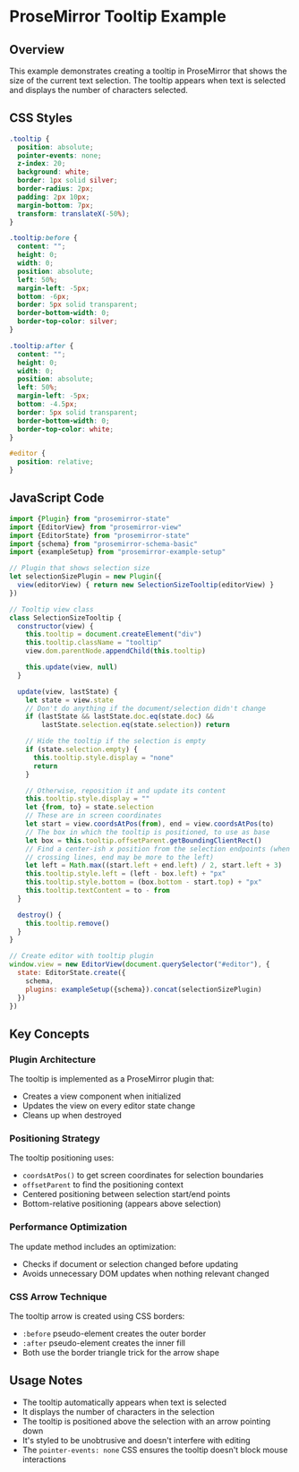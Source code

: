 # ProseMirror Tooltip Example

## Overview

This example demonstrates creating a tooltip in ProseMirror that shows the size of the current text selection. The tooltip appears when text is selected and displays the number of characters selected.

## CSS Styles

```css
.tooltip {
  position: absolute;
  pointer-events: none;
  z-index: 20;
  background: white;
  border: 1px solid silver;
  border-radius: 2px;
  padding: 2px 10px;
  margin-bottom: 7px;
  transform: translateX(-50%);
}

.tooltip:before {
  content: "";
  height: 0;
  width: 0;
  position: absolute;
  left: 50%;
  margin-left: -5px;
  bottom: -6px;
  border: 5px solid transparent;
  border-bottom-width: 0;
  border-top-color: silver;
}

.tooltip:after {
  content: "";
  height: 0;
  width: 0;
  position: absolute;
  left: 50%;
  margin-left: -5px;
  bottom: -4.5px;
  border: 5px solid transparent;
  border-bottom-width: 0;
  border-top-color: white;
}

#editor {
  position: relative;
}
```

## JavaScript Code

```javascript
import {Plugin} from "prosemirror-state"
import {EditorView} from "prosemirror-view"
import {EditorState} from "prosemirror-state"
import {schema} from "prosemirror-schema-basic"
import {exampleSetup} from "prosemirror-example-setup"

// Plugin that shows selection size
let selectionSizePlugin = new Plugin({
  view(editorView) { return new SelectionSizeTooltip(editorView) }
})

// Tooltip view class
class SelectionSizeTooltip {
  constructor(view) {
    this.tooltip = document.createElement("div")
    this.tooltip.className = "tooltip"
    view.dom.parentNode.appendChild(this.tooltip)

    this.update(view, null)
  }

  update(view, lastState) {
    let state = view.state
    // Don't do anything if the document/selection didn't change
    if (lastState && lastState.doc.eq(state.doc) &&
        lastState.selection.eq(state.selection)) return

    // Hide the tooltip if the selection is empty
    if (state.selection.empty) {
      this.tooltip.style.display = "none"
      return
    }

    // Otherwise, reposition it and update its content
    this.tooltip.style.display = ""
    let {from, to} = state.selection
    // These are in screen coordinates
    let start = view.coordsAtPos(from), end = view.coordsAtPos(to)
    // The box in which the tooltip is positioned, to use as base
    let box = this.tooltip.offsetParent.getBoundingClientRect()
    // Find a center-ish x position from the selection endpoints (when
    // crossing lines, end may be more to the left)
    let left = Math.max((start.left + end.left) / 2, start.left + 3)
    this.tooltip.style.left = (left - box.left) + "px"
    this.tooltip.style.bottom = (box.bottom - start.top) + "px"
    this.tooltip.textContent = to - from
  }

  destroy() { 
    this.tooltip.remove() 
  }
}

// Create editor with tooltip plugin
window.view = new EditorView(document.querySelector("#editor"), {
  state: EditorState.create({
    schema,
    plugins: exampleSetup({schema}).concat(selectionSizePlugin)
  })
})
```

## Key Concepts

### Plugin Architecture
The tooltip is implemented as a ProseMirror plugin that:
- Creates a view component when initialized
- Updates the view on every editor state change
- Cleans up when destroyed

### Positioning Strategy
The tooltip positioning uses:
- `coordsAtPos()` to get screen coordinates for selection boundaries
- `offsetParent` to find the positioning context
- Centered positioning between selection start/end points
- Bottom-relative positioning (appears above selection)

### Performance Optimization
The update method includes an optimization:
- Checks if document or selection changed before updating
- Avoids unnecessary DOM updates when nothing relevant changed

### CSS Arrow Technique
The tooltip arrow is created using CSS borders:
- `:before` pseudo-element creates the outer border
- `:after` pseudo-element creates the inner fill
- Both use the border triangle trick for the arrow shape

## Usage Notes

- The tooltip automatically appears when text is selected
- It displays the number of characters in the selection
- The tooltip is positioned above the selection with an arrow pointing down
- It's styled to be unobtrusive and doesn't interfere with editing
- The `pointer-events: none` CSS ensures the tooltip doesn't block mouse interactions